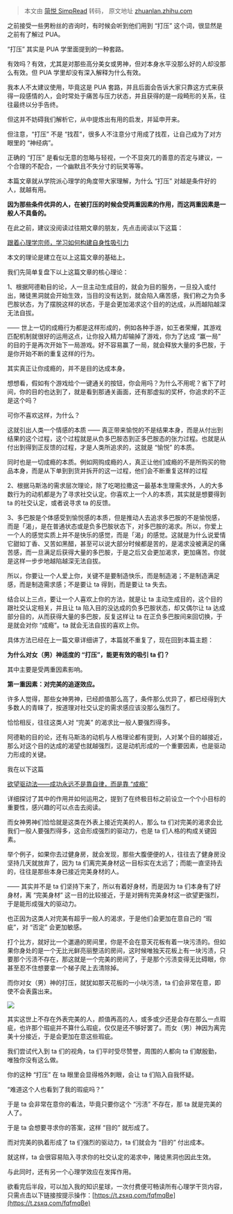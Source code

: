 > 本文由 [简悦 SimpRead](http://ksria.com/simpread/) 转码， 原文地址 [zhuanlan.zhihu.com](https://zhuanlan.zhihu.com/p/486422778)

之前接受一些男粉丝的咨询时，有时候会听到他们用到 “打压” 这个词，很显然是之前有了解过 PUA。

“打压” 其实是 PUA 学里面提到的一种套路。

有效吗？有效，尤其是对那些高分美女或男神，但对本身水平没那么好的人却没那么有效。但 PUA 学里却没有深入解释为什么有效。

我本人不太建议使用，毕竟这是 PUA 套路，并且后面会告诉大家只靠这方式来获得一段感情的人，会时常处于痛苦与压力状态，并且获得的是一段畸形的关系，往往最终以分手告终。

但这并不妨碍我们解析它，从中提炼出有用的启发，并延申开来。

但注意，“打压” 不是 “找茬”，很多人不注意分寸用成了找茬，让自己成为了对方眼里的 “神经病”。

正确的 “打压” 是看似无意的忽略与轻视，一个不显突兀的善意的否定与建议，一个合理的不配合，一个幽默且不失分寸的玩笑等等。

本篇文章就从学院派心理学的角度带大家理解，为什么 “打压” 对越是条件好的人，就越有用。

**因为那些条件优异的人，在被打压的时候会受两重因素的作用，而这两重因素是一般人不具备的。**

在此之前，建议没阅读过往期文章的朋友，先点击阅读以下这篇：

[跟着心理学宗师，学习如何构建自身性吸引力](http://mp.weixin.qq.com/s?__biz=MzI2MzY2MTIwOQ==&mid=2247484238&idx=1&sn=f9cb896a1bd03d9f2c72384c019efcb5&chksm=eab930b8ddceb9aee6cdac0b0015613e69737744618607d061d6833a51fb308bb91e03fc101f&scene=21#wechat_redirect)

本文的理论是建立在以上这篇文章的基础上。

我们先简单复盘下以上这篇文章的核心理论：

1、根据阿德勒目的论，人一旦主动生成目的，就会为目的服务，一旦投入或付出，赌徒黑洞就会开始生效，当目的没有达到，就会陷入痛苦感，我们称之为负多巴胺状态，为了摆脱这样的状态，于是会更加渴求这个目的的达成，从而越陷越深无法自拔。

—— 世上一切的成瘾行为都是这样形成的，例如各种手游，如王者荣耀，其游戏匹配机制就很好的运用这点，让你投入精力却输掉了游戏，你为了达成 “赢一局” 的目的于是再次开始下一局游戏。好不容易赢了一局，就会释放大量的多巴胺，于是你开始不断的重复这样的行为。

其实真正让你成瘾的，并不是目的达成本身。

想想看，假如有个游戏给个一键通关的按钮，你会用吗？为什么不用呢？省下了时间，你的目的也达到了，就是看到那通关画面，还有那虚拟的奖杯，你追求的不正是这个吗？

可你不喜欢这样，为什么？

这就引出人类一个情感的本质 —— 真正带来愉悦的不是结果本身，而是从付出到结果的这个过程，这个过程就是从负多巴胺态到正多巴胺态的张力过程。也就是从付出到得到正反馈的过程，才是人类所追求的，这就是 “愉悦” 的本质。

同时也是一切成瘾的本质。例如网购成瘾的人，真正让他们成瘾的不是所购买的物品本身，而是从下单到到货并拆开的这一过程，他们会不断重复这样的过程

2、根据马斯洛的需求层次理论，除了吃喝拉撒这一最基本生理需求外，人的大多数行为的动机都是为了寻求社交认定。你喜欢上一个人的本质，其实就是想要得到 ta 的社交认定，或者说寻求 ta 的反馈。

3、多巴胺是个体感受到愉悦感的本质，但是推动人去追求多巴胺的不是愉悦感，而是「渴」，是在普通状态或是负多巴胺状态下，对多巴胺的渴求。所以，你爱上一个人的感觉实质上并不是快乐的感觉，而是「渴」的感觉。这就是为什么说爱情它甜如丁香、又苦如黑醋，甚至可以说大部分时候都是苦的，是渴求没被满足的痛苦感，而一旦满足后获得大量的多巴胺，于是之后又会更加渴求，更加痛苦。你就是这样一步步地越陷越深无法自拔。

所以，你要让一个人爱上你，关键不是要制造快乐，而是制造渴；不是制造满足感，而是制造需求感；不是要让 ta 得到，而是要让 ta 失去。

结合以上三点，要让一个人喜欢上你的方法，就是让 ta 主动生成目的，这个目的跟社交认定相关，并且让 ta 陷入目的没达成的负多巴胺状态，却又偶尔让 ta 达成部分目的，从而获得大量的多巴胺，反复这样让 ta 在正负多巴胺间来回切换，于是就会对你 “成瘾”。ta 就会无法自拔的喜欢上你。

具体方法已经在上一篇文章详细讲了，本篇就不重复了，现在回到本篇主题：

**为什么对女（男）神适度的 “打压”，能更有效的吸引 ta 们？**

其中主要是受两重因素影响。

**第一重因素：对完美的追逐效应。**

许多人觉得，那些女神男神，已经颜值那么高了，条件那么优异了，都已经得到大多数人的青睐了，按道理对社交认定的需求感应该没那么强烈了。

恰恰相反，往往这类人对 “完美” 的渴求比一般人要强烈得多。

阿德勒的目的论，还有马斯洛的动机与人格理论都有提到，人对某个目的越接近，那么对这个目的达成的渴望也就越强烈，这是动机形成的一个重要因素，也是驱动力形成的关键。

我在以下这篇

[欲望驱动法——成功永远不是靠自律，而是靠 “成瘾”](http://mp.weixin.qq.com/s?__biz=MzI2MzY2MTIwOQ==&mid=2247484299&idx=1&sn=b309f1bc8a52d2fd0f49978cba4aa5c6&chksm=eab9307dddceb96b47161154bec91ed399ffa77b053d36ef2ecf7bc12b67843e4f73477165f4&scene=21#wechat_redirect)

详细探讨了其中的作用并如何运用之，提到了在终极目标之前设立一个个小目标的重要性，感兴趣的可以点击去阅读。

而女神男神们恰恰就是这类在外表上接近完美的人，那么 ta 们对完美的渴求会比我们一般人要强烈得多，这会形成强烈的驱动力，也是 ta 们人格的构成关键因素。

举个例子，如果你去过健身房，就会发现，那些大腹便便的人，往往去了健身房没坚持几天就放弃了，因为 ta 们离完美身材这一目标实在太远了；而能一直坚持去的，往往是那些本身已接近完美身材的人。

—— 其实并不是 ta 们坚持下来了，所以有着好身材，而是因为 ta 们本身有了好身材，离 “完美身材” 这一目的比较接近，于是对拥有完美身材这一欲望更强烈，于是能形成强大的驱动力。

也正因为这类人对完美有超乎一般人的渴求，于是他们会更加在意自己的 “瑕疵”，对 “否定” 会更加敏感。

打个比方，就好比一个邋遢的房间里，你是不会在意天花板有着一块污渍的。但如果你身处的是一个无比光鲜亮丽整洁的房间，这时候唯独天花板上有一块污渍，只要那个污渍不存在，那这就是一个完美的房间了，于是那个污渍变得无比碍眼，你甚至忍不住想要拿一个梯子爬上去清除掉。

而你对女（男）神的打压，就犹如那天花板的一小块污渍，ta 们会非常在意，即使不会表露出来。

![](https://pic1.zhimg.com/v2-e743059da85dc5def15bca780d620fd8_r.jpg)

其实这世上不存在外表完美的人，颜值再高的人，或多或少还是会存在那么一点瑕疵，也许那个瑕疵并不算什么瑕疵，仅仅是还不够好罢了。而女（男）神因为离完美十分接近，于是会更加在意这些瑕疵。

我们尝试代入到 ta 们的视角，ta 们平时受尽赞誉，周围的人都向 ta 们献殷勤，唯独你没有这么做。

你的这种 “打压” 在 ta 眼里会显得格外刺眼，会让 ta 们陷入自我怀疑。

“难道这个人也看到了我的瑕疵吗？”

于是 ta 会非常在意你的看法，毕竟只要你这个 “污渍” 不存在，那 ta 就是完美的人了。

于是 ta 会想要寻求你的答案，这样 “目的” 就形成了。

而对完美的执着形成了 ta 们强烈的驱动力，ta 们就会为 “目的” 付出成本。

就这样，ta 会很容易陷入寻求你的社交认定的渴求中，赌徒黑洞也因此生效。

与此同时，还有另一个心理学效应在发挥作用。  

欲看完后半段，可以加入我的知识星球，一次付费便可畅读所有心理学干货内容，只需点击以下链接按提示操作：[https://t.zsxq.com/fqfmqBe](https://t.zsxq.com/fqfmqBe)